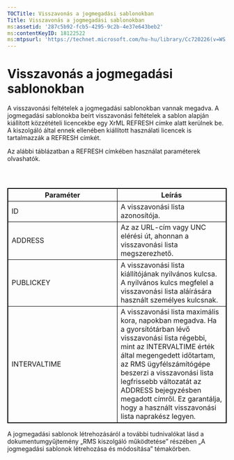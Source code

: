 ```yaml
---
TOCTitle: Visszavonás a jogmegadási sablonokban
Title: Visszavonás a jogmegadási sablonokban
ms:assetid: '287c5b92-fcb5-4295-9c2b-4e37e643beb2'
ms:contentKeyID: 18122522
ms:mtpsurl: 'https://technet.microsoft.com/hu-hu/library/Cc720226(v=WS.10)'
---
```


Visszavonás a jogmegadási sablonokban
=====================================

A visszavonási feltételek a jogmegadási sablonokban vannak megadva. A jogmegadási sablonokba beírt visszavonási feltételek a sablon alapján kiállított közzétételi licencekbe egy XrML REFRESH címke alatt kerülnek be. A kiszolgáló által ennek ellenében kiállított használati licencek is tartalmazzák a REFRESH címkét.

Az alábbi táblázatban a REFRESH címkében használat paraméterek olvashatók.

###  

 
<p> </p>
<table style="border:1px solid black;">
<colgroup>
<col width="50%" />
<col width="50%" />
</colgroup>
<thead>
<tr class="header">
<th style="border:1px solid black;" >Paraméter</th>
<th style="border:1px solid black;" >Leírás</th>
</tr>
</thead>
<tbody>
<tr class="odd">
<td style="border:1px solid black;">ID</td>
<td style="border:1px solid black;">A visszavonási lista azonosítója.</td>
</tr>
<tr class="even">
<td style="border:1px solid black;">ADDRESS</td>
<td style="border:1px solid black;">Az az URL-cím vagy UNC elérési út, ahonnan a visszavonási lista megszerezhető.</td>
</tr>
<tr class="odd">
<td style="border:1px solid black;">PUBLICKEY</td>
<td style="border:1px solid black;">A visszavonási lista kiállítójának nyilvános kulcsa. A nyilvános kulcs megfelel a visszavonási lista aláírására használt személyes kulcsnak.</td>
</tr>
<tr class="even">
<td style="border:1px solid black;">INTERVALTIME</td>
<td style="border:1px solid black;">A visszavonási lista maximális kora, napokban megadva. Ha a gyorsítótárban lévő visszavonási lista régebbi, mint az INTERVALTIME érték által megengedett időtartam, az RMS ügyfélszámítógépe beszerzi a visszavonási lista legfrissebb változatát az ADDRESS bejegyzésben megadott címről. Ez garantálja, hogy a használt visszavonási lista naprakész legyen.</td>
</tr>
</tbody>
</table>
  
A jogmegadási sablonok létrehozásáról a további tudnivalókat lásd a dokumentumgyűjtemény „RMS kiszolgáló működtetése” részében „A jogmegadási sablonok létrehozása és módosítása” témakörben.
